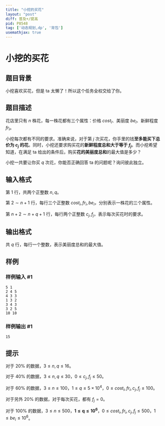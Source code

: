```yaml
---
title: "小挖的买花"
layout: "post"
diff: 普及+/提高
pid: P8548
tag: ['动态规划,dp', '背包']
usemathjax: true
---
```


# 小挖的买花
## 题目背景

小挖喜欢买花，但是 ta 太懒了！所以这个任务全权交给了你。
## 题目描述

花店里只有 $n$ 株花，每一株花都有三个属性：价格 $cost_i$、美丽度 $be_i$、新鲜程度 $fr_i$。

小挖每次都有不同的要求。准确来说，对于第 $j$ 次买花，你手里的钱**至多能买下总价为 $c_j$ 的花**。同时，小挖还要求购买花的**新鲜程度总和大于等于 $f_j$**。而小挖希望知道，在满足 ta 给出的条件后，购买**花的美丽度总和**的最大值是多少？


小挖一共要让你买 $q$ 次花，你能否正确回答 ta 的问题呢？询问彼此独立。
## 输入格式

第 $1$ 行，共两个正整数 $n,q$。

第 $2\sim n+1$ 行，每行三个正整数 $cost_i,fr_i,be_i$，分别表示一株花的三个属性。

第 $n+2\sim n+q+1$ 行，每行两个正整数 $c_j,f_j$，表示每次买花时的要求。
 	 	 
## 输出格式

共 $q$ 行，每行一个整数，表示美丽度总和的最大值。
## 样例

### 样例输入 #1
```
5 1
2 4 5
4 3 3
1 3 2
3 4 3
3 2 5
10 10

```
### 样例输出 #1
```
15

```
## 提示

对于 $20\%$ 的数据，$3\leq n,q\leq 16$。

对于 $40\%$ 的数据，$3\leq n,q\leq 30$，$0\leq c_j,f_j\leq 50$。

对于 $60\%$ 的数据，$3\leq n\leq 100$，$1\leq q\leq 5\times 10^4$，$0\leq cost_i,fr_i,c_j,f_j\leq 100$。

对于另外 $20\%$ 的数据，对于每次买花，都有 $f_j=0$。

对于 $100\%$ 的数据，$3\leq n\leq 500$，$\boldsymbol{1\leq q\leq 10^6}$，$0\leq cost_i,fr_i,c_j,f_j\leq 500$，$1\leq be_i \leq 10^6$。
